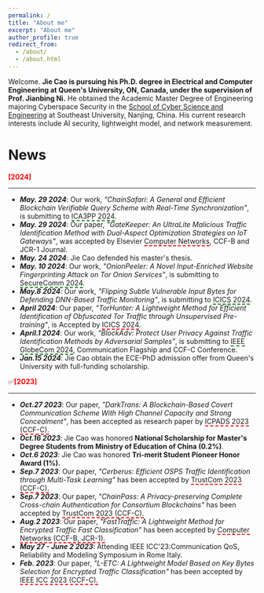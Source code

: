 ```yaml
---
permalink: /
title: "About me"
excerpt: "About me"
author_profile: true
redirect_from: 
  - /about/
  - /about.html
---
```


Welcome. **Jie Cao is pursuing his Ph.D. degree in Electrical and Computer Engineering at Queen's University, ON, Canada, under the supervision of Prof. Jianbing Ni.** He obtained the Academic Master Degree of Engineering majoring Cyberspace Security in the [School of Cyber Science and Engineering](https://cyber.seu.edu.cn/) at Southeast University, Nanjing, China. His current research interests include AI security, lightweight model, and network measurement.

# News
**<font color=red>[2024]</font>**

_________________
- ***May. 29 2024***: Our work, *"ChainSafari: A General and Efficient Blockchain Verifiable Query Scheme with Real-Time Synchronization"*, is submitting to <span style="border-bottom: 2px dashed green;">ICA3PP 2024</span>.
- ***May. 29 2024***: Our paper, *"GateKeeper: An UltraLite Malicious Traffic Identification Method with Dual-Aspect Optimization Strategies on IoT Gateways"*, was accepted by Elsevier <span style="border-bottom: 2px dashed red;">Computer Networks</span>, CCF-B and JCR-1 Journal.
- ***May. 24 2024***: Jie Cao defended his master's thesis.
- ***May. 10 2024***: Our work, *"OnionPeeler: A Novel Input-Enriched Website Fingerprinting Attack on Tor Onion Services"*, is submitting to <span style="border-bottom: 2px dashed green;">SecureComm 2024</span>.
- ***May.8 2024***: Our work, *"Flipping Subtle Vulnerable Input Bytes for Defending DNN-Based Traffic Monitoring"*, is submitting to <span style="border-bottom: 2px dashed green;">ICICS 2024</span>.
- ***April 2024***: Our paper, *"TorHunter: A Lightweight Method for Efficient Identification of Obfuscated Tor Traffic through Unsupervised Pre-training"*, is Accepted by <span style="border-bottom: 2px dashed red;">ICICS 2024</span>.
- ***April.1 2024***: Our work, *"BlockAdv: Protect User Privacy Against Traffic Identification Methods by Adversarial Samples"*, is submitting to <span style="border-bottom: 2px dashed green;">IEEE GlobeCom 2024</span>, Communication Flagship and CCF-C Conference.
- ***Jan.15 2024***: Jie Cao obtain the ECE-PhD admission offer from Queen's University with full-funding scholarship.


✅**<font color=red>[2023]</font>**

_________________

- ***Oct.27 2023***: Our paper, *"DarkTrans: A Blockchain-Based Covert Communication Scheme With High Channel Capacity and Strong Concealment"*, has been accepted as research paper by <span style="border-bottom: 2px dashed red;">ICPADS 2023 (CCF-C).</span>
- ***Oct.16 2023***: Jie Cao was honored **National Scholarship for Master's Degree Students from Ministry of Education of China (0.2%)**.
- ***Oct.6 2023***: Jie Cao was honored **Tri-merit Student Pioneer Honor Award (1%).**
- ***Sep.7 2023***: Our paper, *"Cerberus: Efficient OSPS Traffic Identification through Multi-Task Learning"* has been accepted by <span style="border-bottom: 2px dashed red;">TrustCom 2023 (CCF-C).</span>
- ***Sep.7 2023***: Our paper, *"ChainPass: A Privacy-preserving Complete Cross-chain Authentication for Consortium Blockchains"* has been accepted by <span style="border-bottom: 2px dashed red;">TrustCom 2023 (CCF-C).</span>
- ***Aug.2 2023***: Our paper, *"FastTraffic: A Lightweight Method for Encrypted Traffic Fast Classification"* has been accepted by <span style="border-bottom: 2px dashed red;">Computer Networks (CCF-B, JCR-1).</span>
- ***May 27 - June 2 2023***: Attending IEEE ICC'23:Communication QoS, Reliability and Modeling Symposium in Rome Italy.
- ***Feb. 2023***: Our paper, *"$L$-ETC: A Lightweight Model Based on Key Bytes Selection for Encrypted Traffic Classification"* has been accepted by <span style="border-bottom: 2px dashed red;">IEEE ICC 2023 (CCF-C).</span>
